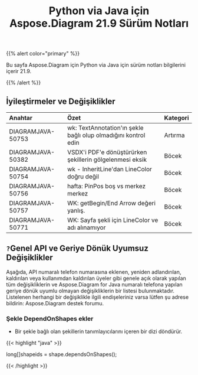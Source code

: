 ﻿---
title: Python via Java için Aspose.Diagram 21.9 Sürüm Notları
type: docs
weight: 6
url: /tr/java/aspose-diagram-for-python-via-java-21-9-release-notes/
---
{{% alert color="primary" %}}

Bu sayfa Aspose.Diagram için Python via Java için sürüm notları bilgilerini içerir 21.9.

{{% /alert %}}
## **İyileştirmeler ve Değişiklikler**  ##

|**Anahtar**|**Özet**|**Kategori**|
|:- |:- |:- |
|DIAGRAMJAVA-50753|wk: TextAnnotation'ın şekle bağlı olup olmadığını kontrol edin|Artırma|
|DIAGRAMJAVA-50382|VSDX'i PDF'e dönüştürürken şekillerin gölgelenmesi eksik|Böcek|
|DIAGRAMJAVA-50754|wk - InheritLine'dan LineColor doğru değil|Böcek|
|DIAGRAMJAVA-50756|hafta: PinPos boş vs merkez merkez|Böcek|
|DIAGRAMJAVA-50757|WK: getBegin/End Arrow değeri yanlış.|Böcek|
|DIAGRAMJAVA-50771|WK: Sayfa şekli için LineColor ve adı alınamıyor|Böcek|
## `?`**Genel API ve Geriye Dönük Uyumsuz Değişiklikler**
Aşağıda, API numaralı telefon numarasına eklenen, yeniden adlandırılan, kaldırılan veya kullanımdan kaldırılan üyeler gibi genele açık olarak yapılan tüm değişikliklerin ve Aspose.Diagram for Java numaralı telefona yapılan geriye dönük uyumlu olmayan değişikliklerin bir listesi bulunmaktadır. Listelenen herhangi bir değişiklikle ilgili endişeleriniz varsa lütfen şu adrese bildirin: Aspose.Diagram destek forumu.

### **Şekle DependOnShapes ekler**
- Bir şekle bağlı olan şekillerin tanımlayıcılarını içeren bir dizi döndürür.



{{< highlight "java" >}}

long[]shapeids = shape.dependsOnShapes();

{{< /highlight >}}
